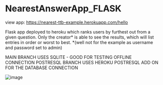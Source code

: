 # NearestAnswerApp_FLASK

view app: https://nearest-ttb-example.herokuapp.com/hello

Flask app deployed to heroku which ranks users by furthest out from a given question. Only the creator* is able to see the results, which will list entries in order or worst to best.
*(well not for the example as username and password set to admin) 

MAIN BRANCH USES SQLITE - GOOD FOR TESTING OFFLINE CONNECTION
POSTRESQL BRANCH USES HEROKU POSTRESQL ADD ON FOR THE DATABASE CONNECTION


![image](https://user-images.githubusercontent.com/46895687/156238191-5e71d8e6-3941-4baf-bee6-64864cfa38ed.png)
